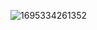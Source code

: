 
![1695334261352](https://github.com/AmazoniaLeaksOficial/OSINTMachineGuide/assets/152492042/597b342c-1db7-4c7d-b4cd-0b4ab4215854)

